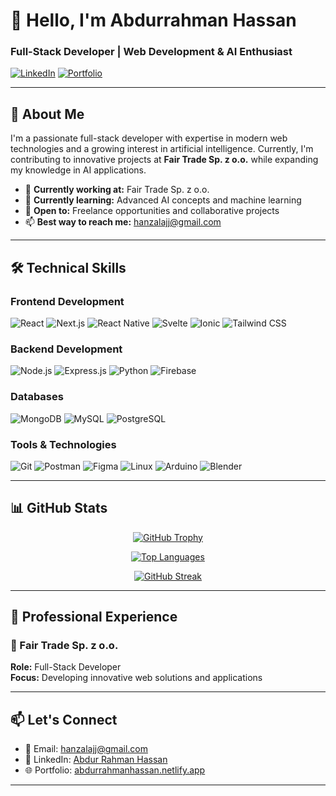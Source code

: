 # 👋 Hello, I'm Abdurrahman Hassan

### Full-Stack Developer | Web Development & AI Enthusiast

[![LinkedIn](https://img.shields.io/badge/-Connect%20on%20LinkedIn-0077B5?style=flat-square&logo=linkedin&logoColor=white)](https://www.linkedin.com/in/abdur-rahman-hassan-246709234/)
[![Portfolio](https://img.shields.io/badge/-View%20Portfolio-informational?style=flat-square&logo=react&logoColor=white&link=https://abdurrahmanhassan.netlify.app/)](https://abdurrahmanhassan.netlify.app/)

---

## 🚀 About Me

I'm a passionate full-stack developer with expertise in modern web technologies and a growing interest in artificial intelligence. Currently, I'm contributing to innovative projects at **Fair Trade Sp. z o.o.** while expanding my knowledge in AI applications.

- 🔭 **Currently working at:** Fair Trade Sp. z o.o.
- 🌱 **Currently learning:** Advanced AI concepts and machine learning
- 💼 **Open to:** Freelance opportunities and collaborative projects
- 📫 **Best way to reach me:** [hanzalajj@gmail.com](mailto:hanzalajj@gmail.com)

---

## 🛠️ Technical Skills

### Frontend Development
![React](https://img.shields.io/badge/React-20232A?style=for-the-badge&logo=react&logoColor=61DAFB)
![Next.js](https://img.shields.io/badge/Next.js-000000?style=for-the-badge&logo=next.js&logoColor=white)
![React Native](https://img.shields.io/badge/React_Native-20232A?style=for-the-badge&logo=react&logoColor=61DAFB)
![Svelte](https://img.shields.io/badge/Svelte-FF3E00?style=for-the-badge&logo=svelte&logoColor=white)
![Ionic](https://img.shields.io/badge/Ionic-3880FF?style=for-the-badge&logo=ionic&logoColor=white)
![Tailwind CSS](https://img.shields.io/badge/Tailwind_CSS-38B2AC?style=for-the-badge&logo=tailwind-css&logoColor=white)

### Backend Development
![Node.js](https://img.shields.io/badge/Node.js-339933?style=for-the-badge&logo=node.js&logoColor=white)
![Express.js](https://img.shields.io/badge/Express.js-000000?style=for-the-badge&logo=express&logoColor=white)
![Python](https://img.shields.io/badge/Python-3776AB?style=for-the-badge&logo=python&logoColor=white)
![Firebase](https://img.shields.io/badge/Firebase-FFCA28?style=for-the-badge&logo=firebase&logoColor=white)

### Databases
![MongoDB](https://img.shields.io/badge/MongoDB-47A248?style=for-the-badge&logo=mongodb&logoColor=white)
![MySQL](https://img.shields.io/badge/MySQL-005C84?style=for-the-badge&logo=mysql&logoColor=white)
![PostgreSQL](https://img.shields.io/badge/PostgreSQL-336791?style=for-the-badge&logo=postgresql&logoColor=white)

### Tools & Technologies
![Git](https://img.shields.io/badge/Git-F05032?style=for-the-badge&logo=git&logoColor=white)
![Postman](https://img.shields.io/badge/Postman-FF6C37?style=for-the-badge&logo=postman&logoColor=white)
![Figma](https://img.shields.io/badge/Figma-F24E1E?style=for-the-badge&logo=figma&logoColor=white)
![Linux](https://img.shields.io/badge/Linux-FCC624?style=for-the-badge&logo=linux&logoColor=black)
![Arduino](https://img.shields.io/badge/Arduino-00979D?style=for-the-badge&logo=arduino&logoColor=white)
![Blender](https://img.shields.io/badge/Blender-F5792A?style=for-the-badge&logo=blender&logoColor=white)

---

## 📊 GitHub Stats

<div align="center">
  
[![GitHub Trophy](https://github-profile-trophy.vercel.app/?username=abdurrahman-hassan&theme=gruvbox&column=7)](https://github.com/ryo-ma/github-profile-trophy)

[![Top Languages](https://github-readme-stats.vercel.app/api/top-langs?username=abdurrahman-hassan&show_icons=true&theme=gruvbox&layout=compact&hide_title=true)](https://github.com/abdurrahman-hassan)

[![GitHub Streak](https://streak-stats.demolab.com?user=Abdurrahman-Hassan&mode=weekly&exclude_days=Sun%2CSat)](https://git.io/streak-stats)

</div>

---

## 💼 Professional Experience

### 🏢 Fair Trade Sp. z o.o.
**Role:** Full-Stack Developer  
**Focus:** Developing innovative web solutions and applications

---

## 📫 Let's Connect

- 📧 Email: [hanzalajj@gmail.com](mailto:hanzalajj@gmail.com)
- 💼 LinkedIn: [Abdur Rahman Hassan](https://www.linkedin.com/in/abdur-rahman-hassan-246709234/)
- 🌐 Portfolio: [abdurrahmanhassan.netlify.app](https://abdurrahmanhassan.netlify.app/)

---

<div align="center">
</div>
